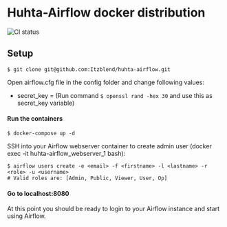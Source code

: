 
# Huhta-Airflow docker distribution

  

![CI status](https://github.com/Itzblend/huhta-airflow/workflows/CI/badge.svg?branch=main)

  
  

## Setup

```
$ git clone git@github.com:Itzblend/huhta-airflow.git
```

Open airflow.cfg file in the config folder and change following values:

- secret_key = (Run command `$ openssl rand -hex 30` and use this as secret_key variable)

#### Run the containers
```
$ docker-compose up -d
```  
SSH into your Airflow webserver container to create admin user (docker exec -it huhta-airflow_webserver_1 bash):

```
$ airflow users create -e <email> -f <firstname> -l <lastname> -r <role> -u <username>
# Valid roles are: [Admin, Public, Viewer, User, Op]
```

#### Go to localhost:8080
At this point you should be ready to login to your Airflow instance and start using Airflow.
